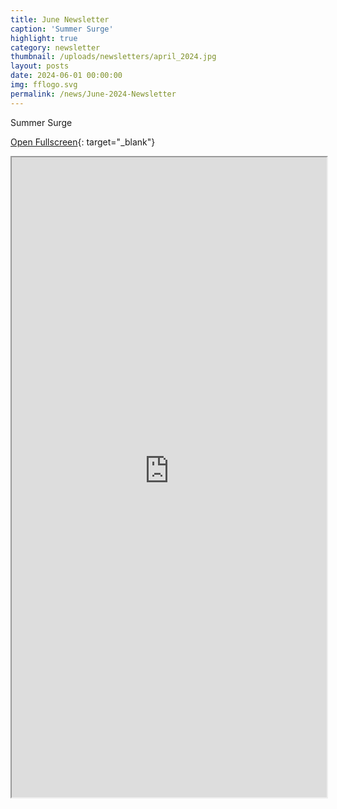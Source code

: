 ```yaml
---
title: June Newsletter
caption: 'Summer Surge'
highlight: true
category: newsletter
thumbnail: /uploads/newsletters/april_2024.jpg
layout: posts
date: 2024-06-01 00:00:00
img: fflogo.svg
permalink: /news/June-2024-Newsletter
---
```


Summer Surge

[Open Fullscreen](https://us19.campaign-archive.com/?u=703cd11616d78536ae5d303eb&id=865af9ece5){: target="_blank"}

<iframe src="https://us19.campaign-archive.com/?u=703cd11616d78536ae5d303eb&id=865af9ece5" style="max-width: 1024px; width: 100%; margin: 0 auto; height: 1024px"></iframe>
